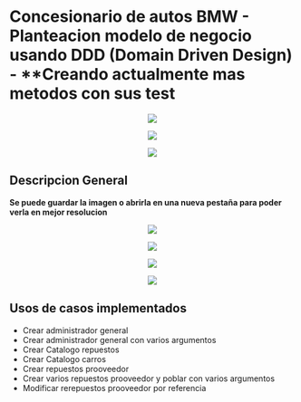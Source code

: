 # Concesionario de autos BMW - Planteacion modelo de negocio usando DDD (Domain Driven Design) - **Creando actualmente mas metodos con sus test

<p align="center">
<img src="https://www.sofka.com.co/wp-content/uploads/2021/02/sofkau-logo-horizontal.png">
</p>
<p align="center">
  <img src="https://img.shields.io/badge/Java-ED8B00?style=for-the-badge&logo=java&logoColor=white">
</p>
<p align="center">
  <img src="https://img.shields.io/github/v/release/JoseNSoler/PracticaMVC?style=flat-square"
</p>   





## Descripcion General

**Se puede guardar la imagen o abrirla en una nueva pestaña para poder verla en mejor resolucion**

<p align="center">
  <img src="https://user-images.githubusercontent.com/59320487/158148274-c09038d6-48b7-45ea-9a1f-6060eceb8a36.png"
</p>



<p align="center">
  <img src="https://user-images.githubusercontent.com/59320487/158148323-855b44d3-c59e-43c3-8deb-f2f73b1ac4ae.png"
</p>   


<p align="center">
  <img src="https://user-images.githubusercontent.com/59320487/158148335-bb0e30ba-cbbc-4d3a-9beb-c20aff7e451a.png"
</p>   

<p align="center">
  <img src="https://user-images.githubusercontent.com/59320487/158107228-ac0bd735-e0e9-4b3c-9191-f9d573fef41c.jpg"
</p>  

## Usos de casos implementados

- Crear administrador general
- Crear administrador general con varios argumentos
- Crear Catalogo repuestos
- Crear Catalogo carros
- Crear repuestos prooveedor
- Crear varios repuestos prooveedor y poblar con varios argumentos
- Modificar rerepuestos prooveedor por referencia